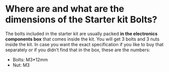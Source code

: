 # Where are and what are the dimensions of the Starter kit Bolts?

The bolts included in the starter kit are usually packed **in the electronics components box** that comes inside the kit. You will get 3 bolts and 3 nuts inside the kit. In case you want the exact specification if you like to buy that separately or if you didn’t find that in the box, these are the numbers:

* Bolts: M3*12mm
* Nut: M3
